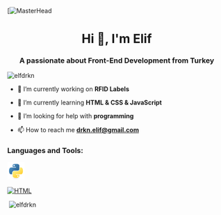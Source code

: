 [![MasterHead](https://www.kodcuherif.com/images/2015/05/Bayandan-Yazilimci-Olur-mu.jpg)
<h1 align="center">Hi 👋, I'm Elif</h1>
<h3 align="center">A passionate about Front-End Development from Turkey</h3>

<p align="left"> <img src="https://komarev.com/ghpvc/?username=elfdrkn&label=Profile%20views&color=0e75b6&style=flat" alt="elfdrkn" /> </p>

- 🔭 I’m currently working on **RFID Labels**

- 🌱 I’m currently learning **HTML & CSS & JavaScript**

- 🤝 I’m looking for help with **programming**

- 📫 How to reach me **drkn.elif@gmail.com**



<h3 align="left">Languages and Tools:</h3>
<p align="left"> <a href="https://www.python.org" target="_blank" rel="noreferrer"> <img src="https://raw.githubusercontent.com/devicons/devicon/master/icons/python/python-original.svg" alt="python" width="40" height="40"/> </a> </p>

<p align="left">
    <a href="https://developer.mozilla.org/en-US/docs/Web/HTML" target="_blank" rel="noreferrer">
        <img src="https://cdn.worldvectorlogo.com/logos/html-5-1.svg" alt="HTML" width="40" height="40"/>
    </a>
</p>

<p>&nbsp;<img align="center" src="https://github-readme-stats.vercel.app/api?username=elfdrkn&show_icons=true&locale=en" alt="elfdrkn" /></p>
